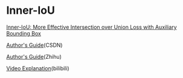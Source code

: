 # Inner-IoU
[Inner-IoU: More Effective Intersection over Union Loss with Auxiliary Bounding Box](https://arxiv.org/abs/2311.02877)

[Author's Guide](https://blog.csdn.net/qq_45911380/article/details/134320866?spm=1001.2014.3001.5502)(CSDN)

[Author's Guide](https://zhuanlan.zhihu.com/p/666039955)(Zhihu)

[Video Explanation](https://www.bilibili.com/video/BV1pz4y1A7Wt/?spm_id_from=333.337.search-card.all.click&vd_source=2fad659071d81ab5d1b972ee8b717987)(bilibili)
